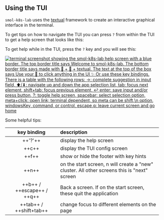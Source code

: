 ## Using the TUI

`smol-k8s-lab` uses the [textual](https://www.textualize.io/) framework to create an interactive graphical interface in the terminal. 

To get tips on how to navigate the TUI you can press `?` from within the TUI to get a help screen that looks like this:

To get help while in the TUI, press the `?` key and you will see this:

[<img src="/images/screenshots/tui_help_screen.svg" alt="terminal screenshot showing the smol-k8s-lab help screen with a blue border. The top border title says Welcome to smol-k8s-lab. The bottom border title says made with 💙 + 🐍 + textual. The text at the top of the box says Use your 🐁 to click anything in the UI ✨ Or use these key bindings. There is a table with the following rows: →: complete suggestion in input field, ⬆/⬇: navigate up and down the app selection list, tab: focus next element, shift+tab: focus previous element, ↩ enter: save input and/or press button, ?: toggle help screen, spacebar: select selection option, meta+click: open link; terminal dependent, so meta can be shift,\n option, windowsKey, command, or control, escape,q: leave current screen and go home">](/images/screenshots/tui_help_screen.svg)


Some helpful tips:

| key binding   | description |
|:-------------:|:------------|
| ++'?'++       | display the help screen | 
| ++c++         | display the TUI config screen | 
| ++f++         | show or hide the footer with key hints |
| ++n++         | on the start screen, n will create a "new" cluster. All other screens this is "next" screen |
| ++b++ / ++escape++ / ++q++ | Back a screen. If on the start screen, these quit the application |
| ++tab++ / ++shift+tab++ | change focus to different elements on the page |
